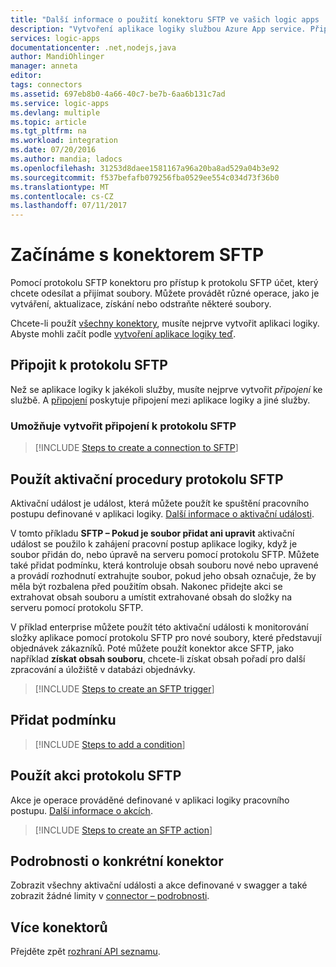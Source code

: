 ```yaml
---
title: "Další informace o použití konektoru SFTP ve vašich logic apps | Microsoft Docs"
description: "Vytvoření aplikace logiky službou Azure App service. Připojte k rozhraní API pomocí protokolu SFTP odesílat a přijímat soubory. Můžete provádět různé operace, jako je vytváření, aktualizace, získání nebo odstraňte některé soubory."
services: logic-apps
documentationcenter: .net,nodejs,java
author: MandiOhlinger
manager: anneta
editor: 
tags: connectors
ms.assetid: 697eb8b0-4a66-40c7-be7b-6aa6b131c7ad
ms.service: logic-apps
ms.devlang: multiple
ms.topic: article
ms.tgt_pltfrm: na
ms.workload: integration
ms.date: 07/20/2016
ms.author: mandia; ladocs
ms.openlocfilehash: 31253d8daee1581167a96a20ba8ad529a04b3e92
ms.sourcegitcommit: f537befafb079256fba0529ee554c034d73f36b0
ms.translationtype: MT
ms.contentlocale: cs-CZ
ms.lasthandoff: 07/11/2017
---
```

# <a name="get-started-with-the-sftp-connector"></a>Začínáme s konektorem SFTP
Pomocí protokolu SFTP konektoru pro přístup k protokolu SFTP účet, který chcete odesílat a přijímat soubory. Můžete provádět různé operace, jako je vytváření, aktualizace, získání nebo odstraňte některé soubory.  

Chcete-li použít [všechny konektory](apis-list.md), musíte nejprve vytvořit aplikaci logiky. Abyste mohli začít podle [vytvoření aplikace logiky teď](../logic-apps/logic-apps-create-a-logic-app.md).

## <a name="connect-to-sftp"></a>Připojit k protokolu SFTP
Než se aplikace logiky k jakékoli služby, musíte nejprve vytvořit *připojení* ke službě. A [připojení](connectors-overview.md) poskytuje připojení mezi aplikace logiky a jiné služby.  

### <a name="create-a-connection-to-sftp"></a>Umožňuje vytvořit připojení k protokolu SFTP
> [!INCLUDE [Steps to create a connection to SFTP](../../includes/connectors-create-api-sftp.md)]
> 
> 

## <a name="use-an-sftp-trigger"></a>Použít aktivační procedury protokolu SFTP
Aktivační událost je událost, která můžete použít ke spuštění pracovního postupu definované v aplikaci logiky. [Další informace o aktivační události](../logic-apps/logic-apps-what-are-logic-apps.md#logic-app-concepts).  

V tomto příkladu **SFTP – Pokud je soubor přidat ani upravit** aktivační událost se použilo k zahájení pracovní postup aplikace logiky, když je soubor přidán do, nebo úpravě na serveru pomocí protokolu SFTP. Můžete také přidat podmínku, která kontroluje obsah souboru nové nebo upravené a provádí rozhodnutí extrahujte soubor, pokud jeho obsah označuje, že by měla být rozbalena před použitím obsah. Nakonec přidejte akci se extrahovat obsah souboru a umístit extrahované obsah do složky na serveru pomocí protokolu SFTP. 

V příklad enterprise můžete použít této aktivační události k monitorování složky aplikace pomocí protokolu SFTP pro nové soubory, které představují objednávek zákazníků.  Poté můžete použít konektor akce SFTP, jako například **získat obsah souboru**, chcete-li získat obsah pořadí pro další zpracování a úložiště v databázi objednávky.

> [!INCLUDE [Steps to create an SFTP trigger](../../includes/connectors-create-api-sftp-trigger.md)]
> 
> 

## <a name="add-a-condition"></a>Přidat podmínku
> [!INCLUDE [Steps to add a condition](../../includes/connectors-create-api-sftp-condition.md)]
> 
> 

## <a name="use-an-sftp-action"></a>Použít akci protokolu SFTP
Akce je operace prováděné definované v aplikaci logiky pracovního postupu. [Další informace o akcích](../logic-apps/logic-apps-what-are-logic-apps.md#logic-app-concepts).  

> [!INCLUDE [Steps to create an SFTP action](../../includes/connectors-create-api-sftp-action.md)]
> 
> 

## <a name="connector-specific-details"></a>Podrobnosti o konkrétní konektor

Zobrazit všechny aktivační události a akce definované v swagger a také zobrazit žádné limity v [connector – podrobnosti](/connectors/sftpconnector/).

## <a name="more-connectors"></a>Více konektorů
Přejděte zpět [rozhraní API seznamu](apis-list.md).
